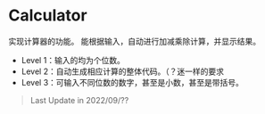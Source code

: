 # Calculator

实现计算器的功能。
能根据输入，自动进行加减乘除计算，并显示结果。

- Level 1：输入的均为个位数。
- Level 2：自动生成相应计算的整体代码。（？迷一样的要求
- Level 3：可输入不同位数的数字，甚至是小数，甚至是带括号。

> Last Update in 2022/09/??